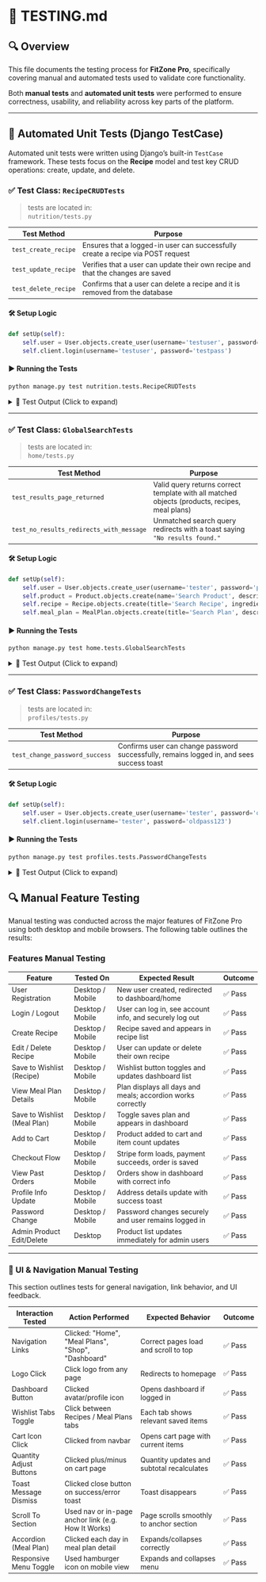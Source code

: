 # 🧪 TESTING.md

## 🔍 Overview

This file documents the testing process for **FitZone Pro**, specifically covering manual and automated tests used to validate core functionality.

Both **manual tests** and **automated unit tests** were performed to ensure correctness, usability, and reliability across key parts of the platform.

---

## 🧪 Automated Unit Tests (Django TestCase)

Automated unit tests were written using Django’s built-in `TestCase` framework. These tests focus on the **Recipe** model and test key CRUD operations: create, update, and delete.


### ✅ Test Class: `RecipeCRUDTests`

> tests are located in:  
> `nutrition/tests.py`

| Test Method | Purpose |
|-------------|---------|
| `test_create_recipe` | Ensures that a logged-in user can successfully create a recipe via POST request |
| `test_update_recipe` | Verifies that a user can update their own recipe and that the changes are saved |
| `test_delete_recipe` | Confirms that a user can delete a recipe and it is removed from the database |

#### 🛠️ Setup Logic

```python
def setUp(self):
    self.user = User.objects.create_user(username='testuser', password='testpass')
    self.client.login(username='testuser', password='testpass')
```

#### ▶️ Running the Tests

```bash
python manage.py test nutrition.tests.RecipeCRUDTests
```

<details>
  <summary>📸 Test Output (Click to expand)</summary>

  ![Test Results](static/testing-screenshoots/test-results.png)

</details>

---

### ✅ Test Class: `GlobalSearchTests`

> tests are located in:  
> `home/tests.py`

| Test Method                         | Purpose |
|------------------------------------|---------|
| `test_results_page_returned`       | Valid query returns correct template with all matched objects (products, recipes, meal plans) |
| `test_no_results_redirects_with_message` | Unmatched search query redirects with a toast saying `"No results found."` |

#### 🛠️ Setup Logic

```python
def setUp(self):
    self.user = User.objects.create_user(username='tester', password='pass')
    self.product = Product.objects.create(name='Search Product', description='desc', price=9.99, category='equipment')
    self.recipe = Recipe.objects.create(title='Search Recipe', ingredients='i', instructions='i', prep_time_minutes=5, author=self.user)
    self.meal_plan = MealPlan.objects.create(title='Search Plan', description='d', calories=100, duration_days=7, created_by=self.user)
```

#### ▶️ Running the Tests

```bash
python manage.py test home.tests.GlobalSearchTests
```

<details>
  <summary>📸 Test Output (Click to expand)</summary>

  ![Test Results](static/testing-screenshoots/test-results2.png)

</details>

---

### ✅ Test Class: `PasswordChangeTests`

> tests are located in:  
> `profiles/tests.py`

| Test Method              | Purpose |
|--------------------------|---------|
| `test_change_password_success` | Confirms user can change password successfully, remains logged in, and sees success toast |

#### 🛠️ Setup Logic

```python
def setUp(self):
    self.user = User.objects.create_user(username='tester', password='oldpass123')
    self.client.login(username='tester', password='oldpass123')
```

#### ▶️ Running the Tests

```bash
python manage.py test profiles.tests.PasswordChangeTests
```

<details>
  <summary>📸 Test Output (Click to expand)</summary>

  ![Test Results](static/testing-screenshoots/test-results3.png)

</details>


##  🔍 Manual Feature Testing

Manual testing was conducted across the major features of FitZone Pro using both desktop and mobile browsers. The following table outlines the results:

###  Features Manual Testing

| Feature                      | Tested On        | Expected Result                                             | Outcome   |
|-----------------------------|------------------|-------------------------------------------------------------|-----------|
| User Registration           | Desktop / Mobile | New user created, redirected to dashboard/home             | ✅ Pass    |
| Login / Logout              | Desktop / Mobile | User can log in, see account info, and securely log out     | ✅ Pass    |
| Create Recipe               | Desktop / Mobile | Recipe saved and appears in recipe list                     | ✅ Pass    |
| Edit / Delete Recipe        | Desktop / Mobile | User can update or delete their own recipe                  | ✅ Pass    |
| Save to Wishlist (Recipe)   | Desktop / Mobile | Wishlist button toggles and updates dashboard list          | ✅ Pass    |
| View Meal Plan Details      | Desktop / Mobile | Plan displays all days and meals; accordion works correctly | ✅ Pass    |
| Save to Wishlist (Meal Plan)| Desktop / Mobile | Toggle saves plan and appears in dashboard                  | ✅ Pass    |
| Add to Cart                 | Desktop / Mobile | Product added to cart and item count updates                | ✅ Pass    |
| Checkout Flow               | Desktop / Mobile | Stripe form loads, payment succeeds, order is saved         | ✅ Pass    |
| View Past Orders            | Desktop / Mobile | Orders show in dashboard with correct info                  | ✅ Pass    |
| Profile Info Update         | Desktop / Mobile | Address details update with success toast                   | ✅ Pass    |
| Password Change             | Desktop / Mobile | Password changes securely and user remains logged in        | ✅ Pass    |
| Admin Product Edit/Delete   | Desktop          | Product list updates immediately for admin users            | ✅ Pass    |

---

### 🧭 UI & Navigation Manual Testing

This section outlines tests for general navigation, link behavior, and UI feedback.

| Interaction Tested            | Action Performed                                | Expected Behavior                                       | Outcome   |
|-------------------------------|--------------------------------------------------|----------------------------------------------------------|-----------|
| Navigation Links              | Clicked: "Home", "Meal Plans", "Shop", "Dashboard" | Correct pages load and scroll to top                    | ✅ Pass    |
| Logo Click                    | Click logo from any page                         | Redirects to homepage                                   | ✅ Pass    |
| Dashboard Button              | Clicked avatar/profile icon                      | Opens dashboard if logged in                            | ✅ Pass    |
| Wishlist Tabs Toggle          | Click between Recipes / Meal Plans tabs          | Each tab shows relevant saved items                     | ✅ Pass    |
| Cart Icon Click               | Clicked from navbar                              | Opens cart page with current items                      | ✅ Pass    |
| Quantity Adjust Buttons       | Clicked plus/minus on cart page                  | Quantity updates and subtotal recalculates              | ✅ Pass    |
| Toast Message Dismiss         | Clicked close button on success/error toast      | Toast disappears                                         | ✅ Pass    |
| Scroll To Section             | Used nav or in-page anchor link (e.g. How It Works) | Page scrolls smoothly to anchor section                 | ✅ Pass    |
| Accordion (Meal Plan)         | Clicked each day in meal plan detail             | Expands/collapses correctly                             | ✅ Pass    |
| Responsive Menu Toggle        | Used hamburger icon on mobile view               | Expands and collapses menu                              | ✅ Pass    |
